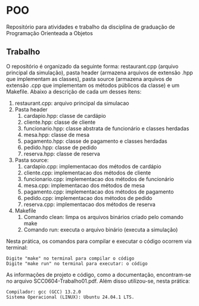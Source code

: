 # POO
Repositório para atividades e trabalho da disciplina de graduação de Programação Orienteada a Objetos

## Trabalho
O repositório é organizado da seguinte forma: restaurant.cpp (arquivo principal da simulação), pasta header (armazena arquivos de extensão .hpp que implementam as classes), pasta source (armazena arquivos de extensão .cpp que implementam os métodos públicos da classe) e um Makefile. Abaixo a descrição de cada um desses itens:

1. restaurant.cpp: arquivo principal da simulacao
2. Pasta header
    1. cardapio.hpp: classe de cardápio
    2. cliente.hpp: classe de cliente
    3. funcionario.hpp: classe abstrata de funcionário e classes herdadas
    4. mesa.hpp: classe de mesa
    5. pagamento.hpp: classe de pagamento e classes herdadas
    6. pedido.hpp: classe de pedido
    7. reserva.hpp: classe de reserva
3. Pasta source:
    1. cardapio.cpp: implementacao dos métodos de cardápio
    2. cliente.cpp: implementacao dos métodos de cliente
    3. funcionario.cpp: implementacao dos métodos de funcionário
    4. mesa.cpp: implementacao dos métodos de mesa
    5. pagamento.cpp: implementacao dos métodos de pagamento
    6. pedido.cpp: implementacao dos métodos de pedido
    7. reserva.cpp: implementacao dos métodos de reserva
4. Makefile
    1. Comando clean: limpa os arquivos binários criado pelo comando make
    2. Comando run: executa o arquivo binário (executa a simulação)

Nesta prática, os comandos para compilar e executar o código ocorrem via terminal:

    Digite "make" no terminal para compilar o código
    Digite "make run" no terminal para executar: o código

As informações de projeto e código, como a documentação, encontram-se no arquivo SCC0604-Trabalho01.pdf. Além disso utilizou-se, nesta prática:

    Compilador: gcc (GCC) 13.2.0
    Sistema Operacional (LINUX): Ubuntu 24.04.1 LTS.
